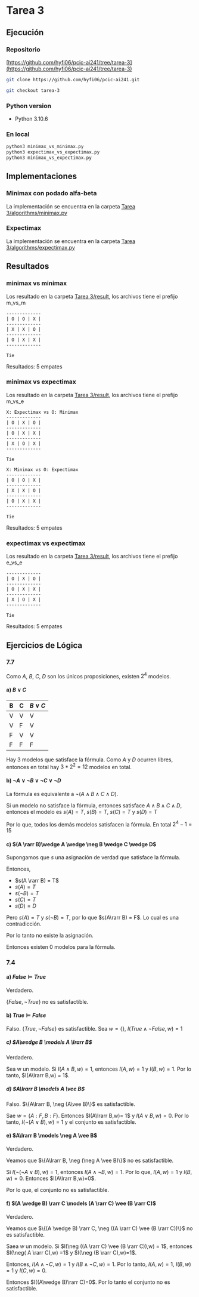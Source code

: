 # Tarea 3

## Ejecución

### Repositorio

[https://github.com/hyfi06/pcic-ai241/tree/tarea-3](https://github.com/hyfi06/pcic-ai241/tree/tarea-3)

```bash
git clone https://github.com/hyfi06/pcic-ai241.git

git checkout tarea-3
```

### Python version

- Python 3.10.6

### En local

```bash
python3 minimax_vs_minimax.py
python3 expectimax_vs_expectimax.py
python3 minimax_vs_expectimax.py
```

## Implementaciones

### Minimax con podado alfa-beta

La implementación se encuentra en la carpeta [Tarea 3/algorithms/minimax.py](https://github.com/hyfi06/pcic-ai241/blob/tarea-3/Tarea%203/algorithms/minimax.py)

### Expectimax

La implementación se encuentra en la carpeta [Tarea 3/algorithms/expectimax.py](https://github.com/hyfi06/pcic-ai241/blob/tarea-3/Tarea%203/algorithms/expectimax.py)

## Resultados

### minimax vs minimax

Los resultado en la carpeta [Tarea 3/result](https://github.com/hyfi06/pcic-ai241/tree/tarea-3/Tarea%203/results), los archivos tiene el prefijo m_vs_m

```
-------------
| O | O | X |
-------------
| X | X | O |
-------------
| O | X | X |
-------------

Tie
```

Resultados: 5 empates

### minimax vs expectimax

Los resultado en la carpeta [Tarea 3/result](https://github.com/hyfi06/pcic-ai241/tree/tarea-3/Tarea%203/results), los archivos tiene el prefijo m_vs_e

```
X: Expectimax vs O: Minimax
-------------
| O | X | O |
-------------
| O | X | X |
-------------
| X | O | X |
-------------

Tie
```

```
X: Minimax vs O: Expectimax
-------------
| O | O | X |
-------------
| X | X | O |
-------------
| O | X | X |
-------------

Tie
```

Resultados: 5 empates

### expectimax vs expectimax

Los resultado en la carpeta [Tarea 3/result](https://github.com/hyfi06/pcic-ai241/tree/tarea-3/Tarea%203/results), los archivos tiene el prefijo e_vs_e

```
-------------
| O | X | O |
-------------
| O | X | X |
-------------
| X | O | X |
-------------

Tie
```

Resultados: 5 empates

## Ejercicios de Lógica

### 7.7

Como $A$, $B$, $C$, $D$ son los únicos proposiciones, existen $2^4$ modelos.

#### a) $B \vee C$

| B   | C   | $B \vee C$ |
| --- | --- | ---------- |
| V   | V   | V          |
| V   | F   | V          |
| F   | V   | V          |
| F   | F   | F          |

Hay 3 modelos que satisface la fórmula. Como $A$ y $D$ ocurren libres, entonces en total hay $3*2^2=12$ modelos en total.

#### b) $\neg A \vee \neg B \vee \neg C \vee \neg D$

La fórmula es equivalente a $\neg (A \wedge B \wedge C \wedge D)$.

Si un modelo no satisface la fórmula, entonces satisface $A\wedge B\wedge C\wedge D$, entonces el modelo es $s(A)=T$, $s(B)=T$, $s(C)=T$ y $s(D)=T$

Por lo que, todos los demás modelos satisfacen la fórmula. En total $2^4 -1 = 15$

#### c) $(A \rarr B)\wedge A \wedge \neg B \wedge C \wedge D$

Supongamos que $s$ una asignación de verdad que satisface la fórmula.

Entonces,

- $s(A \rarr B) = T$
- $s(A) = T$
- $s(\neg B) = T$
- $s(C) = T$
- $s(D) = D$

Pero $s(A) = T$ y $s(\neg B) = T$, por lo que $s(A\rarr B) = F$. Lo cual es una contradicción.

Por lo tanto no existe la asignación.

Entonces existen 0 modelos para la fórmula.

### 7.4

#### a) $False \models True$

Verdadero.

$\{False, \neg True\}$ no es satisfactible.

#### b) $True \models False$

Falso. $\{ True, \neg False\}$ es satisfactible. Sea $w=\{\}$, $I(True\wedge \neg False, w)=1$

##### c) $A\wedge B \models A \lrarr B$

Verdadero.

Sea w un modelo. Si $I(A\wedge B,w)=1$, entonces $I(A,w) = 1$ y $I(B,w)=1$. Por lo tanto, $I(A\lrarr B,w) = 1$.

##### d) $A\lrarr B \models A \vee B$

Falso. $\{A\lrarr B, \neg (A\vee B)\}$ es satisfactible.

Sae $w = \{A:F, B:F\}$. Entonces $I(A\lrarr B,w)= 1$ y $I(A\vee B,w)=0$. Por lo tanto, $I(\neg (A\vee B),w)=1$ y el conjunto es satisfactible.

#### e) $A\lrarr B \models \neg A \vee B$

Verdadero.

Veamos que $\{A\lrarr B, \neg (\neg A \vee B)\}$ no es satisfactible.

Si $I(\neg (\neg A \vee B),w) =1$, entonces $I(A\wedge \neg B,w) =1$. Por lo que, $I(A,w) =1$ y $I(B,w)=0$. Entonces $I(A\lrarr B,w)=0$.

Por lo que, el conjunto no es satisfactible.

#### f) $(A \wedge B) \rarr C \models (A \rarr C) \vee (B \rarr C)$

Verdadero.

Veamos que $\{(A \wedge B) \rarr C, \neg ((A \rarr C) \vee (B \rarr C))\}$ no es satisfactible.

Saea $w$ un modelo. Si $I(\neg ((A \rarr C) \vee (B \rarr C)),w) = 1$, entonces $I(\neg( A \rarr C),w) =1$ y $I(\neg (B \rarr C),w)=1$.

Entonces, $I(A\wedge \neg C,w) = 1$ y $I(B\wedge \neg C,w)=1$. Por lo tanto, $I(A,w)=1$, $I(B,w)=1$ y $I(C,w)=0$.

Entonces $I((A\wedge B)\rarr C)=0$. Por lo tanto el conjunto no es satisfactible.


